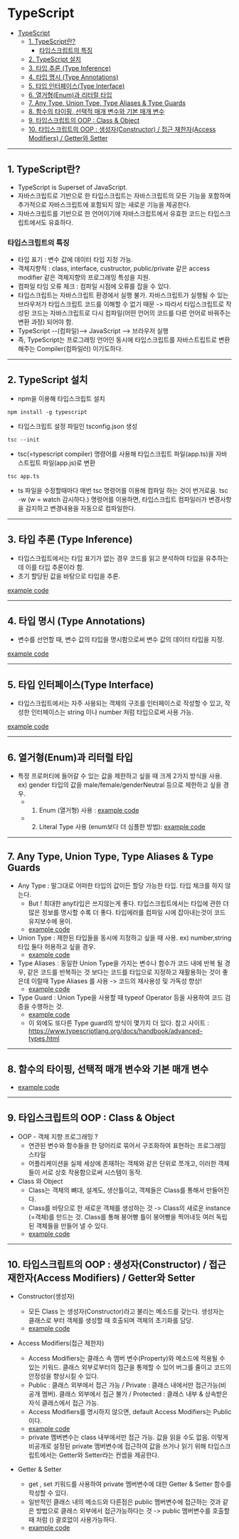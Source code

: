 # TypeScript

- [TypeScript](#typescript)
  - [1. TypeScript란?](#1-typescript란)
    - [타입스크립트의 특징](#타입스크립트의-특징)
  - [2. TypeScript 설치](#2-typescript-설치)
  - [3. 타입 추론 (Type Inference)](#3-타입-추론-type-inference)
  - [4. 타입 명시 (Type Annotations)](#4-타입-명시-type-annotations)
  - [5. 타입 인터페이스(Type Interface)](#5-타입-인터페이스type-interface)
  - [6. 열거형(Enum)과 리터럴 타입](#6-열거형enum과-리터럴-타입)
  - [7. Any Type, Union Type, Type Aliases & Type Guards](#7-any-type-union-type-type-aliases--type-guards)
  - [8. 함수의 타이핑, 선택적 매개 변수와 기본 매개 변수](#8-함수의-타이핑-선택적-매개-변수와-기본-매개-변수)
  - [9. 타입스크립트의 OOP : Class & Object](#9-타입스크립트의-oop--class--object)
  - [10. 타입스크립트의 OOP : 생성자(Constructor) / 접근 재한자(Access Modifiers) / Getter와 Setter](#10-타입스크립트의-oop--생성자constructor--접근-재한자access-modifiers--getter와-setter)

---

## 1. TypeScript란?

- TypeScript is Superset of JavaScript.
- 자바스크립트로 기반으로 한 타입스크립트는 자바스크립트의 모든 기능을 포함하며 추가적으로 자바스크립트에 포함되지 않는 새로운 기능을 제공한다.
- 자바스크립트를 기반으로 한 언어이기에 자바스크립트에서 유효한 코드는 타입스크립트에서도 유효하다.

### 타입스크립트의 특징

- 타입 표기 : 변수 값에 데이터 타입 지정 가능.
- 객체지향적 : class, interface, custructor, public/private 같은 access modifier 같은 객체지향의 프로그래밍
  특성을 지원.
- 컴파일 타임 오류 체크 : 컴파일 시점에 오류를 잡을 수 있다.
- 타입스크립트는 자바스크립트 환경에서 실행 불가. 자바스크립트가 실행될 수 있는 브라우저가 타입스크립트 코드를 이해할 수 없기 때문 -> 따라서 타입스크립트로 작성된 코드는 자바스크립트로 다시 컴파일(어떤 언어의 코드를 다른 언어로 바꿔주는 변환 과정) 되어야 함.
- TypeScript --(컴파일)--> JavaScript --> 브라우저 실행
- 즉, TypeScript는 프로그래밍 언어인 동시에 타입스크립트를 자바스트립트로 변환해주는 Compiler(컴파일러) 이기도하다.

---

## 2. TypeScript 설치

- npm을 이용해 타입스크립트 설치

```
npm install -g typescript
```

- 타입스크립트 설정 파일인 tsconfig.json 생성

```
tsc --init
```

- tsc(=typescript compiler) 명령어를 사용해 타입스크립트 파일(app.ts)을 자바스트립트 파일(app.js)로 변환

```
tsc app.ts
```

- ts 파일을 수정할때마다 매번 tsc 명령어를 이용해 컴파일 하는 것이 번거로움.
  tsc -w (w = watch 감시하다.) 명령어를 이용하면, 타입스크립트 컴파일러가 변경사항을 감지하고 변경내용을 자동으로 컴파일한다.

---

## 3. 타입 추론 (Type Inference)

- 타입스크립트에서는 타입 표기가 없는 경우 코드를 읽고 분석하여 타입을 유추하는 데 이를 타입 추론이라 함.
- 초기 할당된 값을 바탕으로 타입을 추론.

[example code](01_type_inference.ts)

---

## 4. 타입 명시 (Type Annotations)

- 변수를 선언할 때, 변수 값의 타입을 명시함으로써 변수 값의 데이터 타입을 지정.

[example code](02_type_annotations.ts)

---

## 5. 타입 인터페이스(Type Interface)

- 타입스크립트에서는 자주 사용되는 객체의 구조를 인터페이스로 작성할 수 있고, 작성한 인터페이스는 string 이나 number 처럼 타입으로써 사용 가능.

[example code](03_type_interface.ts)

---

## 6. 열거형(Enum)과 리터럴 타입

- 특정 프로퍼티에 들어갈 수 있는 값을 제한하고 싶을 때 크게 2가지 방식을 사용. ex) gender 타입의 값을 male/female/genderNeutral 등으로 제한하고 싶을 경우.
  - 1. Enum (열거형) 사용 : [example code](04-1_enum.ts)
  - 2. Literal Type 사용 (enum보다 더 심플한 방법): [example code](04-2_literal_type.ts)

---

## 7. Any Type, Union Type, Type Aliases & Type Guards

- Any Type : 말그대로 어떠한 타입의 값이든 할당 가능한 타입. 타입 체크를 하지 않는다.
  - But ! 최대한 any타입은 쓰지않는게 좋다.
    타입스크립트에서는 타입에 관한 더 많은 정보를 명시할 수록 더 좋다.
    타입에러를 컴파일 시에 잡아내는것이 코드 유지보수에 용이.
  - [example code](05_any_type.ts)
- Union Type : 제한된 타입들을 동시에 지정하고 싶을 때 사용. ex) number,string 타입 둘다 허용하고 싶을 경우.
  - [example code](06_union_type.ts)
- Type Aliases : 동일한 Union Type을 가지는 변수나 함수가 코드 내에 반복 될 경우, 같은 코드를 반복하는 것 보다는 코드를 타입으로 지정하고 재활용하는 것이 좋은데 이럴때 Type Aliases 를 사용 -> 코드의 재사용성 및 가독성 향상!
  - [example code](07_type_aliases.ts)
- Type Guard : Union Type을 사용할 때 typeof Operator 등을 사용하여 코드 검증을 수행하는 것.
  - [example code](08_type_guard.ts)
  - 이 외에도 또다른 Type guard의 방식이 몇가지 더 있다. 참고 사이트 : https://www.typescriptlang.org/docs/handbook/advanced-types.html

---

## 8. 함수의 타이핑, 선택적 매개 변수와 기본 매개 변수

- [example code](09_function.ts)

---

## 9. 타입스크립트의 OOP : Class & Object

- OOP - 객체 지향 프로그래밍 ?
  - 연관된 변수와 함수들을 한 덩어리로 묶어서 구조화하여 표현하는 프로그래밍 스타일
  - 어플리케이션을 실제 세상에 존재하는 객체와 같은 단위로 쪼개고, 이러한 객체들이 서로 상호 작용함으로써 시스템이 동작.
- Class 와 Object
  - Class는 객체의 뼈대, 설계도, 생산틀이고, 객체들은 Class를 통해서 만들어진다.
  - Class를 바탕으로 한 새로운 객체를 생성하는 것 -> Class의 새로운 instance (=객체)를 만드는 것.
    Class를 통해 붕어빵 틀이 붕어빵을 찍어내듯 여러 독립된 객체들을 만들어 낼 수 있다.
  - [example code](10_class_and_object.ts)

---

## 10. 타입스크립트의 OOP : 생성자(Constructor) / 접근 재한자(Access Modifiers) / Getter와 Setter

- Constructor(생성자)
  - 모든 Class 는 생성자(Constructor)라고 불리는 메소드를 갖는다. 생성자는 클래스로 부터 객체를 생성할 때 호출되며 객체의 초기화를 담당.
  - [example code](11_constructor.ts)
- Access Modifiers(접근 제한자)

  - Access Modifiers는 클래스 속 멤버 변수(Property)와 메소드에 적용될 수 있는 키워드. 클래스 외부로부터의 접근을 통제할 수 있어 버그를 줄이고 코드의 안정성을 향상시킬 수 있다.
  - Public : 클래스 외부에서 접근 가능 / Private : 클래스 내에서만 접근가능(비공개 멤버). 클래스 외부에서 접근 불가 / Protected : 클래스 내부 & 상속받은 자식 클래스에서 접근 가능.
  - Access Modifiers를 명시하지 않으면, default Access Modifiers는 Public 이다.
  - [example code](12_access_modifiers.ts)
  - private 멤버변수는 class 내부에서만 접근 가능. 값을 읽을 수도 없음. 이렇게 비공개로 설정된 private 멤버변수에 접근하여 값을 쓰거나 읽기 위해 타입스크립트에서는 Getter와 Setter라는 컨셉을 제공한다.

- Getter & Setter
  - get , set 키워드를 사용하여 private 멤버변수에 대한 Getter & Setter 함수를 작성할 수 있다.
  - 일반적인 클래스 내의 메소드와 다른점은 public 멤버변수에 접근하는 것과 같은 방법으로 클래스 외부에서 접근가능하다는 것 -> public 멤버변수를 호출할 때 처럼 () 괄호없이 사용가능하다.
  - [example code](13_getter_setter.ts)
